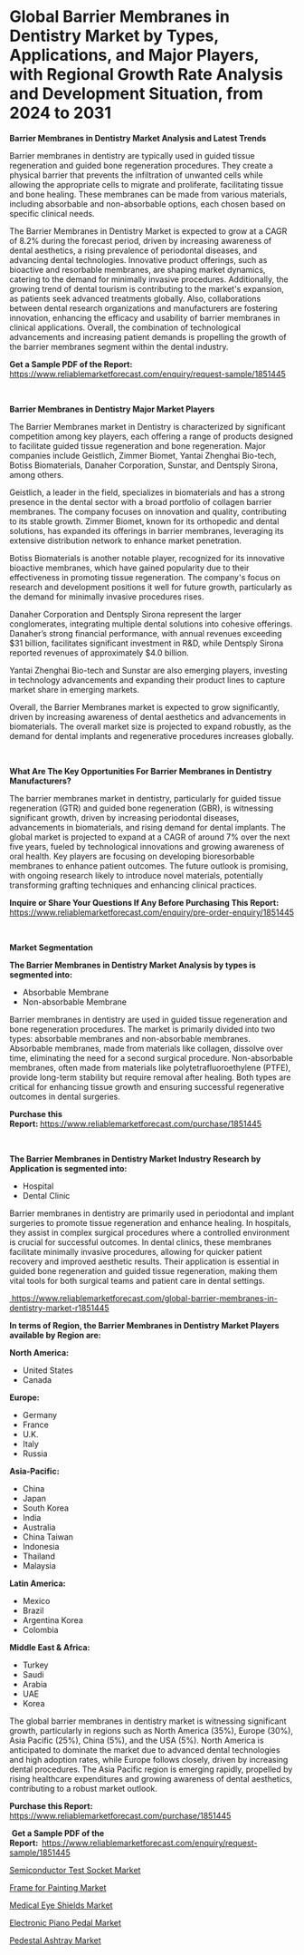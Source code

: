 <p><h1>Global Barrier Membranes in Dentistry Market by Types, Applications, and Major Players, with Regional Growth Rate Analysis and Development Situation, from 2024 to 2031</h1></p><p><strong>Barrier Membranes in Dentistry Market Analysis and Latest Trends</strong></p>
<p><p>Barrier membranes in dentistry are typically used in guided tissue regeneration and guided bone regeneration procedures. They create a physical barrier that prevents the infiltration of unwanted cells while allowing the appropriate cells to migrate and proliferate, facilitating tissue and bone healing. These membranes can be made from various materials, including absorbable and non-absorbable options, each chosen based on specific clinical needs.</p><p>The Barrier Membranes in Dentistry Market is expected to grow at a CAGR of 8.2% during the forecast period, driven by increasing awareness of dental aesthetics, a rising prevalence of periodontal diseases, and advancing dental technologies. Innovative product offerings, such as bioactive and resorbable membranes, are shaping market dynamics, catering to the demand for minimally invasive procedures. Additionally, the growing trend of dental tourism is contributing to the market's expansion, as patients seek advanced treatments globally. Also, collaborations between dental research organizations and manufacturers are fostering innovation, enhancing the efficacy and usability of barrier membranes in clinical applications. Overall, the combination of technological advancements and increasing patient demands is propelling the growth of the barrier membranes segment within the dental industry.</p></p>
<p><strong>Get a Sample PDF of the Report:&nbsp;</strong> <a href="https://www.reliablemarketforecast.com/enquiry/request-sample/1851445?utm_campaign=1495&utm_medium=2&utm_source=Github&utm_content=ia&utm_term=18102024&utm_id=barrier-membranes-in-dentistry">https://www.reliablemarketforecast.com/enquiry/request-sample/1851445</a></p>
<p>&nbsp;</p>
<p><strong>Barrier Membranes in Dentistry Major Market Players</strong></p>
<p><p>The Barrier Membranes market in Dentistry is characterized by significant competition among key players, each offering a range of products designed to facilitate guided tissue regeneration and bone regeneration. Major companies include Geistlich, Zimmer Biomet, Yantai Zhenghai Bio-tech, Botiss Biomaterials, Danaher Corporation, Sunstar, and Dentsply Sirona, among others.</p><p>Geistlich, a leader in the field, specializes in biomaterials and has a strong presence in the dental sector with a broad portfolio of collagen barrier membranes. The company focuses on innovation and quality, contributing to its stable growth. Zimmer Biomet, known for its orthopedic and dental solutions, has expanded its offerings in barrier membranes, leveraging its extensive distribution network to enhance market penetration.</p><p>Botiss Biomaterials is another notable player, recognized for its innovative bioactive membranes, which have gained popularity due to their effectiveness in promoting tissue regeneration. The company's focus on research and development positions it well for future growth, particularly as the demand for minimally invasive procedures rises.</p><p>Danaher Corporation and Dentsply Sirona represent the larger conglomerates, integrating multiple dental solutions into cohesive offerings. Danaher’s strong financial performance, with annual revenues exceeding $31 billion, facilitates significant investment in R&D, while Dentsply Sirona reported revenues of approximately $4.0 billion. </p><p>Yantai Zhenghai Bio-tech and Sunstar are also emerging players, investing in technology advancements and expanding their product lines to capture market share in emerging markets.</p><p>Overall, the Barrier Membranes market is expected to grow significantly, driven by increasing awareness of dental aesthetics and advancements in biomaterials. The overall market size is projected to expand robustly, as the demand for dental implants and regenerative procedures increases globally.</p></p>
<p>&nbsp;</p>
<p><strong>What Are The Key Opportunities For Barrier Membranes in Dentistry Manufacturers?</strong></p>
<p><p>The barrier membranes market in dentistry, particularly for guided tissue regeneration (GTR) and guided bone regeneration (GBR), is witnessing significant growth, driven by increasing periodontal diseases, advancements in biomaterials, and rising demand for dental implants. The global market is projected to expand at a CAGR of around 7% over the next five years, fueled by technological innovations and growing awareness of oral health. Key players are focusing on developing bioresorbable membranes to enhance patient outcomes. The future outlook is promising, with ongoing research likely to introduce novel materials, potentially transforming grafting techniques and enhancing clinical practices.</p></p>
<p><strong>Inquire or Share Your Questions If Any Before Purchasing This Report:</strong> <a href="https://www.reliablemarketforecast.com/enquiry/pre-order-enquiry/1851445?utm_campaign=1495&utm_medium=2&utm_source=Github&utm_content=ia&utm_term=18102024&utm_id=barrier-membranes-in-dentistry">https://www.reliablemarketforecast.com/enquiry/pre-order-enquiry/1851445</a></p>
<p>&nbsp;</p>
<p><strong>Market Segmentation</strong></p>
<p><strong>The Barrier Membranes in Dentistry Market Analysis by types is segmented into:</strong></p>
<p><ul><li>Absorbable Membrane</li><li>Non-absorbable Membrane</li></ul></p>
<p><p>Barrier membranes in dentistry are used in guided tissue regeneration and bone regeneration procedures. The market is primarily divided into two types: absorbable membranes and non-absorbable membranes. Absorbable membranes, made from materials like collagen, dissolve over time, eliminating the need for a second surgical procedure. Non-absorbable membranes, often made from materials like polytetrafluoroethylene (PTFE), provide long-term stability but require removal after healing. Both types are critical for enhancing tissue growth and ensuring successful regenerative outcomes in dental surgeries.</p></p>
<p><strong>Purchase this Report:&nbsp;</strong><a href="https://www.reliablemarketforecast.com/purchase/1851445?utm_campaign=1495&utm_medium=2&utm_source=Github&utm_content=ia&utm_term=18102024&utm_id=barrier-membranes-in-dentistry">https://www.reliablemarketforecast.com/purchase/1851445</a></p>
<p>&nbsp;</p>
<p><strong>The Barrier Membranes in Dentistry Market Industry Research by Application is segmented into:</strong></p>
<p><ul><li>Hospital</li><li>Dental Clinic</li></ul></p>
<p><p>Barrier membranes in dentistry are primarily used in periodontal and implant surgeries to promote tissue regeneration and enhance healing. In hospitals, they assist in complex surgical procedures where a controlled environment is crucial for successful outcomes. In dental clinics, these membranes facilitate minimally invasive procedures, allowing for quicker patient recovery and improved aesthetic results. Their application is essential in guided bone regeneration and guided tissue regeneration, making them vital tools for both surgical teams and patient care in dental settings.</p></p>
<p><a href="https://www.reliablemarketforecast.com/global-barrier-membranes-in-dentistry-market-r1851445?utm_campaign=1495&utm_medium=2&utm_source=Github&utm_content=ia&utm_term=18102024&utm_id=barrier-membranes-in-dentistry">&nbsp;https://www.reliablemarketforecast.com/global-barrier-membranes-in-dentistry-market-r1851445</a></p>
<p><strong>In terms of Region, the Barrier Membranes in Dentistry Market Players available by Region are:</strong></p>
<p>
    <p> <strong> North America: </strong>
        <ul>
            <li>United States</li>
            <li>Canada</li>
        </ul>
        </p> 
    <p> <strong> Europe: </strong>
        <ul>
            <li>Germany</li>
            <li>France</li>
            <li>U.K.</li>
            <li>Italy</li>
            <li>Russia</li>
        </ul>
        </p> 
    <p> <strong> Asia-Pacific: </strong>
        <ul>
            <li>China</li>
            <li>Japan</li>
            <li>South Korea</li>
            <li>India</li>
            <li>Australia</li>
            <li>China Taiwan</li>
            <li>Indonesia</li>
            <li>Thailand</li>
            <li>Malaysia</li>
        </ul>
        </p> 
    <p> <strong> Latin America: </strong>
        <ul>
            <li>Mexico</li>
            <li>Brazil</li>
            <li>Argentina Korea</li>
            <li>Colombia</li>
        </ul>
        </p> 
    <p> <strong> Middle East & Africa: </strong>
        <ul>
            <li>Turkey</li>
            <li>Saudi</li>
            <li>Arabia</li>
            <li>UAE</li>
            <li>Korea</li>
        </ul>
    </p>
    </p>
<p><p>The global barrier membranes in dentistry market is witnessing significant growth, particularly in regions such as North America (35%), Europe (30%), Asia Pacific (25%), China (5%), and the USA (5%). North America is anticipated to dominate the market due to advanced dental technologies and high adoption rates, while Europe follows closely, driven by increasing dental procedures. The Asia Pacific region is emerging rapidly, propelled by rising healthcare expenditures and growing awareness of dental aesthetics, contributing to a robust market outlook.</p></p>
<p><strong>Purchase this Report: </strong><a href="https://www.reliablemarketforecast.com/purchase/1851445?utm_campaign=1495&utm_medium=2&utm_source=Github&utm_content=ia&utm_term=18102024&utm_id=barrier-membranes-in-dentistry">https://www.reliablemarketforecast.com/purchase/1851445</a></p>
<p>&nbsp;<strong>Get a Sample PDF of the Report:&nbsp;&nbsp;</strong><a href="https://www.reliablemarketforecast.com/enquiry/request-sample/1851445?utm_campaign=1495&utm_medium=2&utm_source=Github&utm_content=ia&utm_term=18102024&utm_id=barrier-membranes-in-dentistry">https://www.reliablemarketforecast.com/enquiry/request-sample/1851445</a></p>
<p><strong></strong></p>
<p><p><a href="https://www.linkedin.com/pulse/competitive-intelligence-semiconductor-test-socket-market-frphe?utm_campaign=1495&utm_medium=2&utm_source=Github&utm_content=ia&utm_term=18102024&utm_id=barrier-membranes-in-dentistry">Semiconductor Test Socket Market</a></p><p><a href="https://www.linkedin.com/pulse/strategic-market-insights-global-frame-painting-2024-2031-kglqe?utm_campaign=1495&utm_medium=2&utm_source=Github&utm_content=ia&utm_term=18102024&utm_id=barrier-membranes-in-dentistry">Frame for Painting Market</a></p><p><a href="https://www.linkedin.com/pulse/market-dynamics-future-trends-global-medical-eye-shields-bglge?utm_campaign=1495&utm_medium=2&utm_source=Github&utm_content=ia&utm_term=18102024&utm_id=barrier-membranes-in-dentistry">Medical Eye Shields Market</a></p><p><a href="https://www.linkedin.com/pulse/top-trends-transforming-electronic-piano-pedal-market-dx14e?utm_campaign=1495&utm_medium=2&utm_source=Github&utm_content=ia&utm_term=18102024&utm_id=barrier-membranes-in-dentistry">Electronic Piano Pedal Market</a></p><p><a href="https://www.linkedin.com/pulse/pedestal-ashtray-market-revolution-size-share-emerging-trends-hzvhe?utm_campaign=1495&utm_medium=2&utm_source=Github&utm_content=ia&utm_term=18102024&utm_id=barrier-membranes-in-dentistry">Pedestal Ashtray Market</a></p></p>